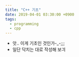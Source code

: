 ```yaml
---
title: "C++ 기초"
date: 2019-04-01 03:30:00 +0900
tags:
  - programming
  - cpp
---
```


* 앗.. 이게 기초인 것인가-_-;;;
* 일단 닥치는 대로 작성해 보긔
